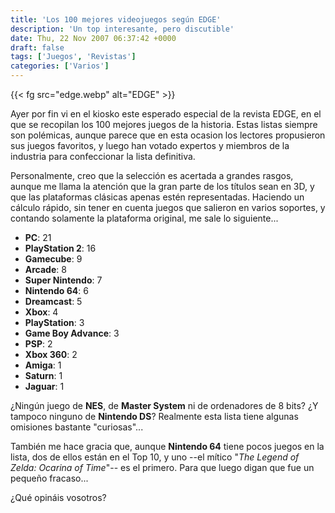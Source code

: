 ```yaml
---
title: 'Los 100 mejores videojuegos según EDGE'
description: 'Un top interesante, pero discutible'
date: Thu, 22 Nov 2007 06:37:42 +0000
draft: false
tags: ['Juegos', 'Revistas']
categories: ['Varios']
---
```


{{< fg src="edge.webp" alt="EDGE" >}}

Ayer por fin vi en el kiosko este esperado especial de la revista EDGE, en el que se recopilan los 100 mejores juegos de la historia. Estas listas siempre son polémicas, aunque parece que en esta ocasion los lectores propusieron sus juegos favoritos, y luego han votado expertos y miembros de la industria para confeccionar la lista definitiva.

Personalmente, creo que la selección es acertada a grandes rasgos, aunque me llama la atención que la gran parte de los títulos sean en 3D, y que las plataformas clásicas apenas estén representadas. Haciendo un cálculo rápido, sin tener en cuenta juegos que salieron en varios soportes, y contando solamente la plataforma original, me sale lo siguiente...

*   **PC**: 21
*   **PlayStation 2**: 16
*   **Gamecube**: 9
*   **Arcade**: 8
*   **Super Nintendo**: 7
*   **Nintendo 64**: 6
*   **Dreamcast**: 5
*   **Xbox**: 4
*   **PlayStation**: 3
*   **Game Boy Advance**: 3
*   **PSP**: 2
*   **Xbox 360**: 2
*   **Amiga**: 1
*   **Saturn**: 1
*   **Jaguar**: 1

¿Ningún juego de **NES**, de **Master System** ni de ordenadores de 8 bits? ¿Y tampoco ninguno de **Nintendo DS**? Realmente esta lista tiene algunas omisiones bastante "curiosas"...

También me hace gracia que, aunque **Nintendo 64** tiene pocos juegos en la lista, dos de ellos están en el Top 10, y uno --el mítico "_The Legend of Zelda: Ocarina of Time_"-- es el primero. Para que luego digan que fue un pequeño fracaso...

¿Qué opináis vosotros?